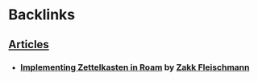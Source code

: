 
# Backlinks
## [Articles](<Articles.md>)
- ### [Implementing Zettelkasten in Roam](https://www.roambrain.com/implementing-zettelkasten-in-roam/) by [Zakk Fleischmann](<Zakk Fleischmann.md>)

